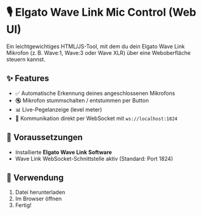 # 🎙️ Elgato Wave Link Mic Control (Web UI)

Ein leichtgewichtiges HTML/JS-Tool, mit dem du dein Elgato Wave Link Mikrofon (z. B. Wave:1, Wave:3 oder Wave XLR) über eine Weboberfläche steuern kannst.

## ✨ Features

- ✅ Automatische Erkennung deines angeschlossenen Mikrofons
- 🔇 Mikrofon stummschalten / entstummen per Button
- 📊 Live-Pegelanzeige (level meter)
- 📡 Kommunikation direkt per WebSocket mit `ws://localhost:1824`

## 🧰 Voraussetzungen

- Installierte **Elgato Wave Link Software**
- Wave Link WebSocket-Schnittstelle aktiv (Standard: Port 1824)

## 🚀 Verwendung

1. Datei herunterladen
2. Im Browser öffnen
3. Fertig!
